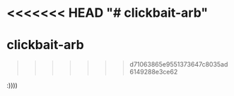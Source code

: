 <<<<<<< HEAD
"# clickbait-arb" 
=======
# clickbait-arb
>>>>>>> d71063865e9551373647c8035ad6149288e3ce62


:))))